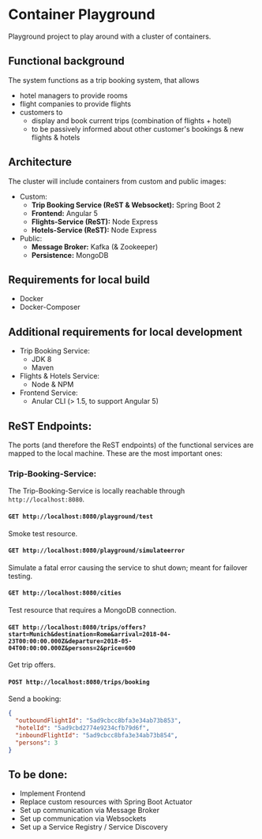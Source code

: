 # Container Playground

Playground project to play around with a cluster of containers.
    
## Functional background
The system functions as a trip booking system, that allows
* hotel managers to provide rooms
* flight companies to provide flights
* customers to
    * display and book current trips (combination of flights + hotel)
    * to be passively informed about other customer's bookings & new flights & hotels

## Architecture
The cluster will include containers from custom and public images:
* Custom:
    * **Trip Booking Service (ReST & Websocket):** Spring Boot 2
    * **Frontend:** Angular 5
    * **Flights-Service (ReST):** Node Express
    * **Hotels-Service (ReST):** Node Express
* Public:
    * **Message Broker:** Kafka (& Zookeeper)
    * **Persistence:** MongoDB

## Requirements for local build
* Docker
* Docker-Composer

## Additional requirements for local development
* Trip Booking Service:
    * JDK 8
    * Maven
* Flights & Hotels Service:
    * Node & NPM
* Frontend Service:
    * Anular CLI (> 1.5, to support Angular 5)

## ReST Endpoints:
The ports (and therefore the ReST endpoints) of the functional services are mapped to the local machine. These are the most important ones:

### **Trip-Booking-Service:**
The Trip-Booking-Service is locally reachable through `http://localhost:8080`.

#### `GET http://localhost:8080/playground/test`
Smoke test resource.

#### `GET http://localhost:8080/playground/simulateerror`
Simulate a fatal error causing the service to shut down; meant for failover testing. 

#### `GET http://localhost:8080/cities`
Test resource that requires a MongoDB connection.

#### `GET http://localhost:8080/trips/offers?start=Munich&destination=Rome&arrival=2018-04-23T00:00:00.000Z&departure=2018-05-04T00:00:00.000Z&persons=2&price=600`
Get trip offers.

#### `POST http://localhost:8080/trips/booking`
Send a booking:
```json
{
  "outboundFlightId": "5ad9cbcc8bfa3e34ab73b853",
  "hotelId": "5ad9cbd2774e9234cfb79d6f",
  "inboundFlightId": "5ad9cbcc8bfa3e34ab73b854",
  "persons": 3
}
```

## To be done:
* Implement Frontend
* Replace custom resources with Spring Boot Actuator
* Set up communication via Message Broker
* Set up communication via Websockets
* Set up a Service Registry / Service Discovery